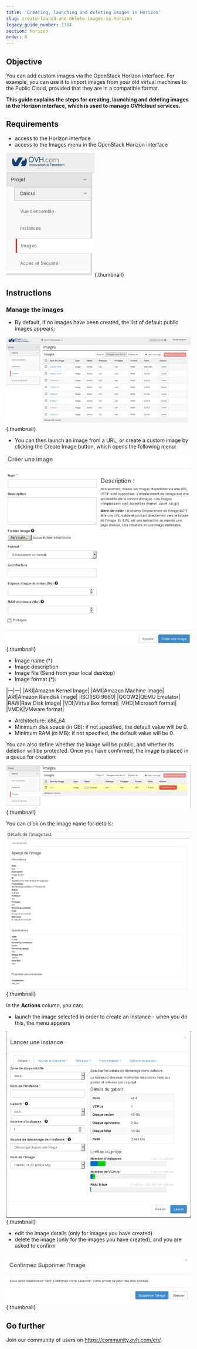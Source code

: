 ```yaml
---
title: 'Creating, launching and deleting images in Horizon'
slug: create-launch-and-delete-images-in-horizon
legacy_guide_number: 1784
section: Horizon
order: 6
---
```


## Objective

You can add custom images via the OpenStack Horizon interface. For example, you can use it to import images from your old virtual machines to the Public Cloud, provided that they are in a compatible format.

**This guide explains the steps for creating, launching and deleting images in the Horizon interface, which is used to manage OVHcloud services.**


## Requirements

- access to the Horizon interface
- access to the Images menu in the OpenStack Horizon interface 


![public-cloud](images/2661.png){.thumbnail}


## Instructions

### Manage the images

- By default, if no images have been created, the list of default public images appears:


![public-cloud](images/2662.png){.thumbnail}

- You can then launch an image from a URL, or create a custom image by clicking the Create Image button, which opens the following menu:


![public-cloud](images/2720.png){.thumbnail}

- Image name (\*)
- Image description
- Image file (Send from your local desktop)
- Image format (\*):

|—|—|
|AKI|Amazon Kernel Image|
|AMI|Amazon Machine Image|
|ARI|Amazon Ramdisk Image|
|ISO|ISO 9660|
|QCOW2|QEMU Emulator|
|RAW|Raw Disk Image|
|VDI|VirtualBox format|
|VHD|Microsoft format|
|VMDK|VMware format|

- Architecture: x86_64
- Minimum disk space (in GB): if not specified, the default value will be 0.
- Minimum RAM (in MB): if not specified, the default value will be 0.

You can also define whether the image will be public, and whether its deletion will be protected. Once you have confirmed, the image is placed in a queue for creation:


![public-cloud](images/2664.png){.thumbnail}

You can click on the image name for details:


![public-cloud](images/2665.png){.thumbnail}

In the **Actions** column, you can:

- launch the image selected in order to create an instance - when you do this, the menu appears


![public-cloud](images/2666.png){.thumbnail}

- edit the image details (only for images you have created)
- delete the image (only for the images you have created), and you are asked to confirm


![public-cloud](images/2667.png){.thumbnail}

## Go further

Join our community of users on <https://community.ovh.com/en/>.
